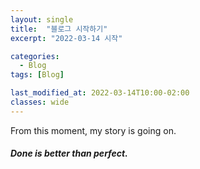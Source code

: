```yaml
---
layout: single
title:  "블로그 시작하기"
excerpt: "2022-03-14 시작"

categories:
  - Blog
tags: [Blog]

last_modified_at: 2022-03-14T10:00-02:00
classes: wide
---
```


From this moment, my story is going on.

#### *Done is better than perfect.*
